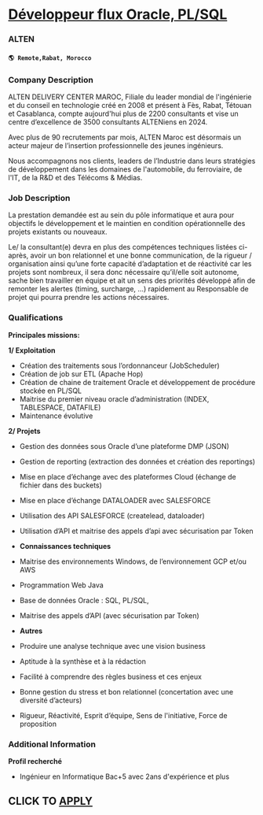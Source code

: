 # [Développeur flux Oracle, PL/SQL](https://www.remotewlb.com/apply/developpeur-flux-oracle-pl-sql)  
### ALTEN  
#### `🌎 Remote,Rabat, Morocco`  

### **Company Description**

ALTEN DELIVERY CENTER MAROC, Filiale du leader mondial de l'ingénierie et du conseil en technologie créé en 2008 et présent à Fès, Rabat, Tétouan et Casablanca, compte aujourd'hui plus de 2200 consultants et vise un centre d’excellence de 3500 consultants ALTENiens en 2024.

Avec plus de 90 recrutements par mois, ALTEN Maroc est désormais un acteur majeur de l’insertion professionnelle des jeunes ingénieurs.

Nous accompagnons nos clients, leaders de l’Industrie dans leurs stratégies de développement dans les domaines de l'automobile, du ferroviaire, de l'IT, de la R&D et des Télécoms & Médias.

### **Job Description**

La prestation demandée est au sein du pôle informatique et aura pour objectifs le développement et le maintien en condition opérationnelle des projets existants ou nouveaux.

Le/ la consultant(e) devra en plus des compétences techniques listées ci-après, avoir un bon relationnel et une bonne communication, de la rigueur / organisation ainsi qu’une forte capacité d’adaptation et de réactivité car les projets sont nombreux, il sera donc nécessaire qu’il/elle soit autonome, sache bien travailler en équipe et ait un sens des priorités développé afin de remonter les alertes (timing, surcharge, …) rapidement au Responsable de projet qui pourra prendre les actions nécessaires.

### **Qualifications**

 **Principales missions:**

 **1/ Exploitation**

  * Création des traitements sous l’ordonnanceur (JobScheduler)
  * Création de job sur ETL (Apache Hop)
  * Création de chaine de traitement Oracle et développement de procédure stockée en PL/SQL
  * Maitrise du premier niveau oracle d’administration (INDEX, TABLESPACE, DATAFILE)
  * Maintenance évolutive

 **2/ Projets**

  * Gestion des données sous Oracle d’une plateforme DMP (JSON)
  * Gestion de reporting (extraction des données et création des reportings)
  * Mise en place d’échange avec des plateformes Cloud (échange de fichier dans des buckets)
  * Mise en place d’échange DATALOADER avec SALESFORCE
  * Utilisation des API SALESFORCE (createlead, dataloader)
  * Utilisation d’API et maitrise des appels d’api avec sécurisation par Token
  *  **Connaissances techniques**

  * Maitrise des environnements Windows, de l’environnement GCP et/ou AWS
  * Programmation Web Java
  * Base de données Oracle : SQL, PL/SQL,
  * Maitrise des appels d’API (avec sécurisation par Token)
  *  **Autres**

  * Produire une analyse technique avec une vision business
  * Aptitude à la synthèse et à la rédaction
  * Facilité à comprendre des règles business et ces enjeux
  * Bonne gestion du stress et bon relationnel (concertation avec une diversité d’acteurs)
  * Rigueur, Réactivité, Esprit d’équipe, Sens de l'initiative, Force de proposition

###  **Additional Information**

 **Profil recherché**

  * Ingénieur en Informatique Bac+5 avec 2ans d'expérience et plus

  
## CLICK TO [APPLY](https://www.remotewlb.com/apply/developpeur-flux-oracle-pl-sql)

